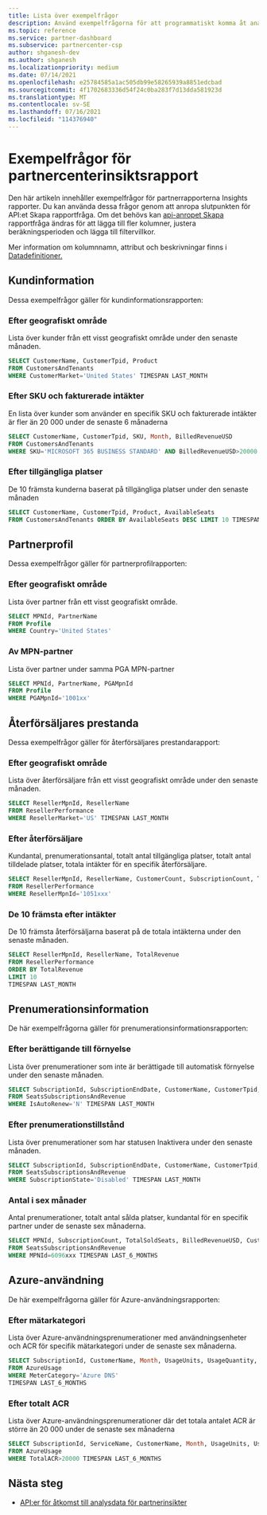 ```yaml
---
title: Lista över exempelfrågor
description: Använd exempelfrågorna för att programmatiskt komma åt analysdata för partnerinsikter.
ms.topic: reference
ms.service: partner-dashboard
ms.subservice: partnercenter-csp
author: shganesh-dev
ms.author: shganesh
ms.localizationpriority: medium
ms.date: 07/14/2021
ms.openlocfilehash: e25784585a1ac505db99e58265939a8851edcbad
ms.sourcegitcommit: 4f1702683336d54f24c0ba283f7d13dda581923d
ms.translationtype: MT
ms.contentlocale: sv-SE
ms.lasthandoff: 07/16/2021
ms.locfileid: "114376940"
---
```

# <a name="sample-queries-for-partner-center-insights-report"></a>Exempelfrågor för partnercenterinsiktsrapport

Den här artikeln innehåller exempelfrågor för partnerrapporterna Insights rapporter. Du kan använda dessa frågor genom att anropa slutpunkten för API:et Skapa rapportfråga. Om det behövs kan [api-anropet Skapa](insights-programmatic-access-paradigm.md#create-report-query-api) rapportfråga ändras för att lägga till fler kolumner, justera beräkningsperioden och lägga till filtervillkor.

Mer information om kolumnnamn, attribut och beskrivningar finns i [Datadefinitioner.](insights-data-definitions.md)

## <a name="customer-details"></a>Kundinformation

Dessa exempelfrågor gäller för kundinformationsrapporten:

### <a name="by-geography"></a>Efter geografiskt område

Lista över kunder från ett visst geografiskt område under den senaste månaden.

```sql
SELECT CustomerName, CustomerTpid, Product 
FROM CustomersAndTenants 
WHERE CustomerMarket='United States' TIMESPAN LAST_MONTH
```

### <a name="by-sku-and-billed-revenue"></a>Efter SKU och fakturerade intäkter

En lista över kunder som använder en specifik SKU och fakturerade intäkter är fler än 20 000 under de senaste 6 månaderna

```sql
SELECT CustomerName, CustomerTpid, SKU, Month, BilledRevenueUSD 
FROM CustomersAndTenants 
WHERE SKU='MICROSOFT 365 BUSINESS STANDARD' AND BilledRevenueUSD>20000 TIMESPAN LAST_6_MONTHS
```

### <a name="by-available-seats"></a>Efter tillgängliga platser

De 10 främsta kunderna baserat på tillgängliga platser under den senaste månaden

```sql
SELECT CustomerName, CustomerTpid, Product, AvailableSeats 
FROM CustomersAndTenants ORDER BY AvailableSeats DESC LIMIT 10 TIMESPAN LAST_MONTH
```

## <a name="partner-profile"></a>Partnerprofil

Dessa exempelfrågor gäller för partnerprofilrapporten:

### <a name="by-geography"></a>Efter geografiskt område

Lista över partner från ett visst geografiskt område.

```sql
SELECT MPNId, PartnerName 
FROM Profile 
WHERE Country='United States'
```

### <a name="by-mpn-partner"></a>Av MPN-partner

Lista över partner under samma PGA MPN-partner

```sql
SELECT MPNId, PartnerName, PGAMpnId 
FROM Profile 
WHERE PGAMpnId='1001xx'
```

## <a name="reseller-performance"></a>Återförsäljares prestanda

Dessa exempelfrågor gäller för återförsäljares prestandarapport:

### <a name="by-geography"></a>Efter geografiskt område

Lista över återförsäljare från ett visst geografiskt område under den senaste månaden.

```sql
SELECT ResellerMpnId, ResellerName 
FROM ResellerPerformance 
WHERE ResellerMarket='US' TIMESPAN LAST_MONTH
```

### <a name="by-reseller"></a>Efter återförsäljare

Kundantal, prenumerationsantal, totalt antal tillgängliga platser, totalt antal tilldelade platser, totala intäkter för en specifik återförsäljare.

```sql
SELECT ResellerMpnId, ResellerName, CustomerCount, SubscriptionCount, TotalAvailableSeats, TotalAssignedSeats, TotalRevenue 
FROM ResellerPerformance 
WHERE ResellerMpnId='1051xxx'
```

### <a name="top-10-by-revenue"></a>De 10 främsta efter intäkter

De 10 främsta återförsäljarna baserat på de totala intäkterna under den senaste månaden.

```sql
SELECT ResellerMpnId, ResellerName, TotalRevenue 
FROM ResellerPerformance 
ORDER BY TotalRevenue 
LIMIT 10 
TIMESPAN LAST_MONTH
```

## <a name="subscription-details"></a>Prenumerationsinformation

De här exempelfrågorna gäller för prenumerationsinformationsrapporten:

### <a name="by-renewal-eligibility"></a>Efter berättigande till förnyelse

Lista över prenumerationer som inte är berättigade till automatisk förnyelse under den senaste månaden.

```sql
SELECT SubscriptionId, SubscriptionEndDate, CustomerName, CustomerTpid, Product 
FROM SeatsSubscriptionsAndRevenue 
WHERE IsAutoRenew='N' TIMESPAN LAST_MONTH
```

### <a name="by-subscription-state"></a>Efter prenumerationstillstånd

Lista över prenumerationer som har statusen Inaktivera under den senaste månaden.

```sql
SELECT SubscriptionId, SubscriptionEndDate, CustomerName, CustomerTpid, Product 
FROM SeatsSubscriptionsAndRevenue 
WHERE SubscriptionState='Disabled' TIMESPAN LAST_MONTH
```

### <a name="counts-for-six-months"></a>Antal i sex månader

Antal prenumerationer, totalt antal sålda platser, kundantal för en specifik partner under de senaste sex månaderna.

```sql
SELECT MPNId, SubscriptionCount, TotalSoldSeats, BilledRevenueUSD, CustomerCount 
FROM SeatsSubscriptionsAndRevenue 
WHERE MPNId=6096xxx TIMESPAN LAST_6_MONTHS
```

## <a name="azure-usage"></a>Azure-användning

De här exempelfrågorna gäller för Azure-användningsrapporten:

### <a name="by-meter-category"></a>Efter mätarkategori

Lista över Azure-användningsprenumerationer med användningsenheter och ACR för specifik mätarkategori under de senaste sex månaderna.

```sql
SELECT SubscriptionId, CustomerName, Month, UsageUnits, UsageQuantity, TotalACR 
FROM AzureUsage 
WHERE MeterCategory='Azure DNS' 
TIMESPAN LAST_6_MONTHS
```

### <a name="by-total-acr"></a>Efter totalt ACR

Lista över Azure-användningsprenumerationer där det totala antalet ACR är större än 20 000 under de senaste sex månaderna

```sql
SELECT SubscriptionId, ServiceName, CustomerName, Month, UsageUnits, UsageQuantity, TotalACR 
FROM AzureUsage 
WHERE TotalACR>20000 TIMESPAN LAST_6_MONTHS
```

## <a name="next-steps"></a>Nästa steg

- [API:er för åtkomst till analysdata för partnerinsikter](insights-programmatic-analytics-available-api.md)